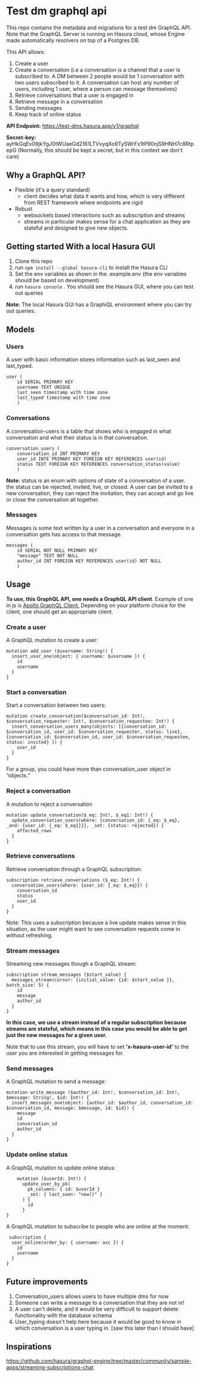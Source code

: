 # Test dm graphql api

This repo contains the metadata and migrations for a test dm GraphQL API.  Note that the GraphQL Server is running on Hasura cloud, whose Engine made automatically resolvers on top of a Postgres DB. 

This API allows: 

 1. Create a user 
 2. Create a conversation (i.e a conversation is a channel that a user is subscribed to. A DM between 2 people would be 1 conversation with two users subscribed to it. A conversation can host any number of users, including 1 user, where a person can message themselves)
 3. Retrieve conversations that a user is engaged in
 4. Retrieve message in a conversation 
 5. Sending messages
 6. Keep track of online status

**API Endpoint:** https://test-dms.hasura.app/v1/graphql

**Secret-key:** ayHkGqEx09jkYgJ0tWUaeGd2161LTVvyqXo9TySWrFx1tP90njS9HNH7c8RtpepG (Normally, this should be kept a secret, but in this context we don't care)


## Why a GraphQL API? 

 - Flexible (it's a query standard)
	 -  client decides what data it wants and how, which is very different from REST framework where endpoints are rigid
 - Robust
	 -  websockets based interactions such as subscription and streams
	 - streams in particular makes sense for a chat application as they are stateful and designed to give new objects. 
	

## Getting started With a local Hasura GUI

1. Clone this repo 
2. run `npm install --global hasura-cli` to install the Hasura CLI
3. Set the env variables as shown in the .example.env (the env variables should be based on development) 
4. run `hasura console` .  You should see the Hasura GUI, where you can test out queries

**Note:** The local Hasura GUI has a GraphiQL environment where you can try out queries.

##  Models 

### Users

A user with basic information stores information such as last_seen and last_typed. 

    user (
	    id SERIAL PRIMARY KEY
	    username TEXT UNIQUE
	    last_seen timestamp with time zone
	    last_typed timestamp with time zone
	    )
     
### Conversations
A conversation-users is a table that shows who is engaged in what conversation and what their status is in that conversation. 

    conversation_users (
	    conversation_id INT PRIMARY KEY
	    user_id INTE PRIMARY KEY FOREIGN KEY REFERENCES user(id)
	    status TEXT FOREIGN KEY REFERENCES conversation_status(value) 
	    )

**Note:** status is an enum with options of state of a conversation of a user. the status can be rejected, invited, live, or closed. A user can be invited to a new conversation, they can reject the invitation, they can accept and go live or close the conversation all together. 

### Messages   

Messages is some text written by a user in a conversation and everyone in a conversation gets has access to that message. 

    messages (
	    id SERIAL NOT NULL PRIMARY KEY
	    "message" TEXT NOT NULL
	    author_id INT FOREIGN KEY REFERENCES user(id) NOT NULL
	    )
## Usage 

**To use, this GraphQL API, one needs a GraphQL API client**. Example of one in js is [Apollo GraphQL Client.](https://www.apollographql.com/docs/react/) Depending on your platform choice for the client, one should get an appropriate client. 

### Create a user 
A GraphQL mutation to create a user:

    mutation add_user ($username: String!) {
      insert_user_one(object: { username: $username }) {
        id
        username
      }
    }

### Start a conversation 
Start a conversation between two users:  

    mutation create_conversation($conversation_id: Int!, $conversation_requester: Int!, $conversation_requestee: Int!) {
      insert_conversation_users_many(objects: [{conversation_id: $conversation_id, user_id: $conversation_requester, status: live},{conversation_id: $conversation_id, user_id: $conversation_requestee, status: invited} ]) {
        user_id
      }
    }

For a group, you could have more than conversation_user object in “objects.”

### Reject a conversation 
A mutation to reject a conversation
	
    mutation update_conversation($_eq: Int!, $_eq1: Int!) {
      update_conversation_users(where: {conversation_id: {_eq: $_eq}, _and: {user_id: {_eq: $_eq1}}}, _set: {status: rejected}) {
        affected_rows
      }
    }

### Retrieve conversations
Retrieve conversation through a GraphQL subscription: 

    subscription retrieve_conversations ($_eq: Int!) {
      conversation_users(where: {user_id: {_eq: $_eq}}) {
        conversation_id
        status
        user_id
      }
    }
Note: This uses a subscription because a live update makes sense in this situation, as the user might want to see conversation requests come in without refreshing.

### Stream messages

Streaming new messages though a GraphQL stream: 

    subscription stream_messages ($start_value) {
      messages_stream(cursor: {initial_value: {id: $start_value }}, batch_size: 5) {
        id
        message
        author_id
      }
    }

**In this case, we use a stream instead of a regular subscription because streams are stateful, which means in this case you would be able to get just the new messages for a given user.** 

Note that to use this stream, you will have to set **'x-hasura-user-id'** to the user  you are interested in getting messages for. 

### Send messages 

A GraphQL mutation to send a message: 

    mutation write_message ($author_id: Int!, $conversation_id: Int!, $message: String!, $id: Int!) {
      insert_messages_one(object: {author_id: $author_id, conversation_id: $conversation_id, message: $message, id: $id}) {
        message
        id
        conversation_id
        author_id
      }
    }

### Update online status

A GraphQL mutation to update online status: 

	    mutation ($userId: Int!) {
	      update_user_by_pk(
	        pk_columns: { id: $userId }
	        _set: { last_seen: "now()" }
	      ) {
	        id
	      }
	}

A GraphQL mutation to subscribe to people who are online at the moment: 

     subscription {
      user_online(order_by: { username: asc }) {
        id
        username
      }
    }

## Future improvements

1. Conversation_users allows users to have multiple dms for now
2. Someone can write a message to a conversation that they are not in!
3. A user can't delete, and it would be very difficult to support delete functionality with the database schema 
4. User_typing doesn't help here because it would be good to know in which conversation is a user typing in. [saw this later than I should have] 


## Inspirations

https://github.com/hasura/graphql-engine/tree/master/community/sample-apps/streaming-subscriptions-chat
